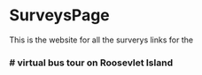 # SurveysPage
This is the website for all the surverys links for the 
### \# virtual bus tour on Roosevlet Island 

